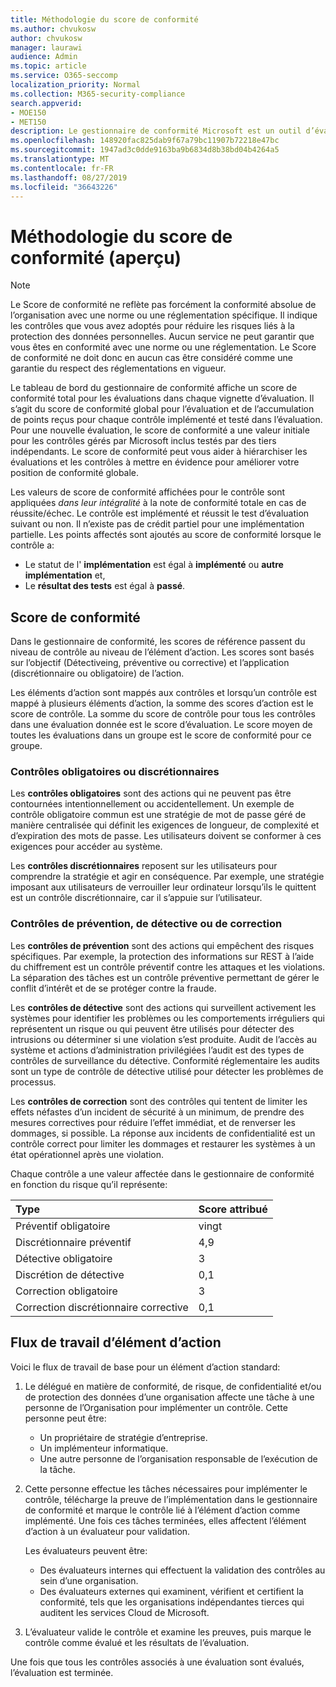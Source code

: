 ```yaml
---
title: Méthodologie du score de conformité
ms.author: chvukosw
author: chvukosw
manager: laurawi
audience: Admin
ms.topic: article
ms.service: O365-seccomp
localization_priority: Normal
ms.collection: M365-security-compliance
search.appverid:
- MOE150
- MET150
description: Le gestionnaire de conformité Microsoft est un outil d’évaluation des risques gratuit basé sur un flux de travail dans le portail d’approbation de service Microsoft. Le gestionnaire de conformité vous permet de suivre, d’affecter et de vérifier les activités de conformité réglementaire liées aux services Cloud de Microsoft.
ms.openlocfilehash: 148920fac825dab9f67a79bc11907b72218e47bc
ms.sourcegitcommit: 1947ad3c0dde9163ba9b6834d8b38bd04b4264a5
ms.translationtype: MT
ms.contentlocale: fr-FR
ms.lasthandoff: 08/27/2019
ms.locfileid: "36643226"
---
```

# <a name="compliance-score-methodology-preview"></a>Méthodologie du score de conformité (aperçu)

> [!NOTE]
> Le Score de conformité ne reflète pas forcément la conformité absolue de l’organisation avec une norme ou une réglementation spécifique. Il indique les contrôles que vous avez adoptés pour réduire les risques liés à la protection des données personnelles. Aucun service ne peut garantir que vous êtes en conformité avec une norme ou une réglementation. Le Score de conformité ne doit donc en aucun cas être considéré comme une garantie du respect des réglementations en vigueur.

Le tableau de bord du gestionnaire de conformité affiche un score de conformité total pour les évaluations dans chaque vignette d’évaluation. Il s’agit du score de conformité global pour l’évaluation et de l’accumulation de points reçus pour chaque contrôle implémenté et testé dans l’évaluation. Pour une nouvelle évaluation, le score de conformité a une valeur initiale pour les contrôles gérés par Microsoft inclus testés par des tiers indépendants. Le score de conformité peut vous aider à hiérarchiser les évaluations et les contrôles à mettre en évidence pour améliorer votre position de conformité globale.

Les valeurs de score de conformité affichées pour le contrôle sont appliquées *dans leur intégralité* à la note de conformité totale en cas de réussite/échec. Le contrôle est implémenté et réussit le test d’évaluation suivant ou non. Il n’existe pas de crédit partiel pour une implémentation partielle. Les points affectés sont ajoutés au score de conformité lorsque le contrôle a:

- Le statut de l' **implémentation** est égal à **implémenté** ou **autre implémentation** et,
- Le **résultat des tests** est égal à **passé**.

## <a name="compliance-score"></a>Score de conformité
  
Dans le gestionnaire de conformité, les scores de référence passent du niveau de contrôle au niveau de l’élément d’action. Les scores sont basés sur l’objectif (Détectiveing, préventive ou corrective) et l’application (discrétionnaire ou obligatoire) de l’action.

Les éléments d’action sont mappés aux contrôles et lorsqu’un contrôle est mappé à plusieurs éléments d’action, la somme des scores d’action est le score de contrôle. La somme du score de contrôle pour tous les contrôles dans une évaluation donnée est le score d’évaluation. Le score moyen de toutes les évaluations dans un groupe est le score de conformité pour ce groupe.
  
### <a name="mandatory-or-discretionary-controls"></a>Contrôles obligatoires ou discrétionnaires
  
 Les **contrôles obligatoires** sont des actions qui ne peuvent pas être contournées intentionnellement ou accidentellement. Un exemple de contrôle obligatoire commun est une stratégie de mot de passe géré de manière centralisée qui définit les exigences de longueur, de complexité et d’expiration des mots de passe. Les utilisateurs doivent se conformer à ces exigences pour accéder au système.
  
 Les **contrôles discrétionnaires** reposent sur les utilisateurs pour comprendre la stratégie et agir en conséquence. Par exemple, une stratégie imposant aux utilisateurs de verrouiller leur ordinateur lorsqu’ils le quittent est un contrôle discrétionnaire, car il s’appuie sur l’utilisateur.
  
### <a name="preventative-detective-or-corrective-controls"></a>Contrôles de prévention, de détective ou de correction
  
 Les **contrôles de prévention** sont des actions qui empêchent des risques spécifiques. Par exemple, la protection des informations sur REST à l’aide du chiffrement est un contrôle préventif contre les attaques et les violations. La séparation des tâches est un contrôle préventive permettant de gérer le conflit d’intérêt et de se protéger contre la fraude.
  
 Les **contrôles de détective** sont des actions qui surveillent activement les systèmes pour identifier les problèmes ou les comportements irréguliers qui représentent un risque ou qui peuvent être utilisés pour détecter des intrusions ou déterminer si une violation s’est produite. Audit de l’accès au système et actions d’administration privilégiées l’audit est des types de contrôles de surveillance du détective. Conformité réglementaire les audits sont un type de contrôle de détective utilisé pour détecter les problèmes de processus.
  
Les **contrôles de correction** sont des contrôles qui tentent de limiter les effets néfastes d’un incident de sécurité à un minimum, de prendre des mesures correctives pour réduire l’effet immédiat, et de renverser les dommages, si possible. La réponse aux incidents de confidentialité est un contrôle correct pour limiter les dommages et restaurer les systèmes à un état opérationnel après une violation.
  
Chaque contrôle a une valeur affectée dans le gestionnaire de conformité en fonction du risque qu’il représente:

|**Type**|**Score attribué**|
|:-----|:-----|
| Préventif obligatoire | vingt |
| Discrétionnaire préventif | 4,9 |
| Détective obligatoire | 3 |
| Discrétion de détective | 0,1 |
| Correction obligatoire | 3 |
| Correction discrétionnaire corrective | 0,1 |
  
## <a name="action-item-workflow"></a>Flux de travail d’élément d’action

Voici le flux de travail de base pour un élément d’action standard:
  
1. Le délégué en matière de conformité, de risque, de confidentialité et/ou de protection des données d’une organisation affecte une tâche à une personne de l’Organisation pour implémenter un contrôle. Cette personne peut être:

    - Un propriétaire de stratégie d’entreprise.
    - Un implémenteur informatique.
    - Une autre personne de l’organisation responsable de l’exécution de la tâche.

2. Cette personne effectue les tâches nécessaires pour implémenter le contrôle, télécharge la preuve de l’implémentation dans le gestionnaire de conformité et marque le contrôle lié à l’élément d’action comme implémenté. Une fois ces tâches terminées, elles affectent l’élément d’action à un évaluateur pour validation.

    Les évaluateurs peuvent être:

    - Des évaluateurs internes qui effectuent la validation des contrôles au sein d’une organisation.
    - Des évaluateurs externes qui examinent, vérifient et certifient la conformité, tels que les organisations indépendantes tierces qui auditent les services Cloud de Microsoft.

3. L’évaluateur valide le contrôle et examine les preuves, puis marque le contrôle comme évalué et les résultats de l’évaluation.

Une fois que tous les contrôles associés à une évaluation sont évalués, l’évaluation est terminée.
